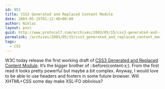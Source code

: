 ```yaml
---
id: 952
title: CSS3 Generated and Replaced Content Module
date: 2003-05-15T01:12:40+00:00
author: Niklas
layout: post
guid: http://www.protocol7.com/archives/2003/05/15/css3-generated-and-replaced-content-module/
permalink: /archives/2003/05/15/css3_generated_and_replaced_content_module/
tags:
  - CSS
---
```

<div class='microid-fd6be21737def14b9496b9857614bf4a2fd45dab'>
  <p>
    W3C today release the first working draft of <a href="http://www.w3.org/TR/css3-content/">CSS3 Generated and Replaced Content Module</a>. It&#8217;s the bigger brother of ::before(content:x;). From the first read it looks pretty powerful but maybe a bit complex. Anyway, I would love to be able to use headers and footers in some future browser. Will XHTML+CSS some day make XSL-FO oblivious?
  </p>
</div>